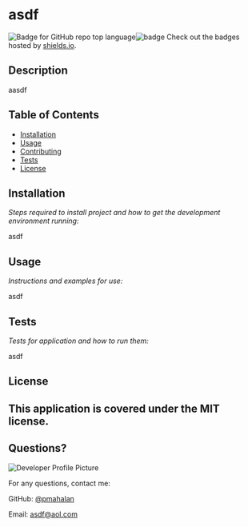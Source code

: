 # asdf
  ![Badge for GitHub repo top language](https://img.shields.io/github/languages/top/pmahalan/asdf?style=flat&logo=appveyor)![badge](https://img.shields.io/badge/license-MIT-brightgreen)
  Check out the badges hosted by [shields.io](https://shields.io/).
  
  ## Description 
  aasdf
  

  ## Table of Contents
  * [Installation](#installation)
  * [Usage](#usage)
  * [Contributing](#contributing)
  * [Tests](#tests)
  * [License](#license)
  
  ## Installation
  
  *Steps required to install project and how to get the development environment running:*
  
  asdf
  
  ## Usage 
  
  *Instructions and examples for use:*
  
  asdf
  
  ## Tests
  
  *Tests for application and how to run them:*
  
  asdf
  
  ## License
  
  This application is covered under the MIT license.
  ---
  
  ## Questions?
  
  ![Developer Profile Picture](https://avatars.githubusercontent.com/u/56903807?v=4) 
  
  For any questions, contact me:
 
  GitHub: [@pmahalan](https://api.github.com/users/pmahalan)

  Email: asdf@aol.com
  
  
